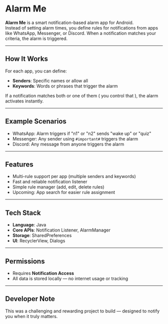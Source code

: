 # Alarm Me

**Alarm Me** is a smart notification-based alarm app for Android.  
Instead of setting alarm times, you define rules for notifications from apps like WhatsApp, Messenger, or Discord. When a notification matches your criteria, the alarm is triggered.

---

## How It Works

For each app, you can define:
- **Senders**: Specific names or allow all
- **Keywords**: Words or phrases that trigger the alarm

If a notification matches both or one of them ( you control that ), the alarm activates instantly.

---

## Example Scenarios

- WhatsApp: Alarm triggers if "n1" or "n2" sends "wake up" or "quiz"
- Messenger: Any sender using `#important#` triggers the alarm
- Discord: Any message from anyone triggers the alarm

---

## Features

- Multi-rule support per app (multiple senders and keywords)
- Fast and reliable notification listener
- Simple rule manager (add, edit, delete rules)
- Upcoming: App search for easier rule assignment

---

## Tech Stack

- **Language**: Java  
- **Core APIs**: Notification Listener, AlarmManager  
- **Storage**: SharedPreferences  
- **UI**: RecyclerView, Dialogs

---

## Permissions

- Requires **Notification Access**
- All data is stored locally — no internet usage or tracking

---

## Developer Note

This was a challenging and rewarding project to build — designed to notify you when it truly matters.
